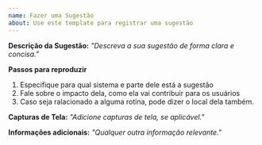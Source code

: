 ```yaml
---
name: Fazer uma Sugestão
about: Use este template para registrar uma sugestão
---
```


**Descrição da Sugestão:** *"Descreva a sua sugestão de forma clara e concisa."*

**Passos para reproduzir** 
1. Especifique para qual sistema e parte dele está a sugestão
2. Fale sobre o impacto dela, como ela vai contribuir para os usuários
3. Caso seja ralacionado a alguma rotina, pode dizer o local dela também.

**Capturas de Tela:** *"Adicione capturas de tela, se aplicável."*

**Informações adicionais:** *"Qualquer outra informação relevante."*

